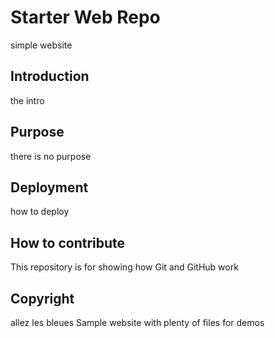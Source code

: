 # Starter Web Repo

simple website
## Introduction
the intro
## Purpose
there is no purpose
## Deployment
how to deploy
## How to contribute
This repository is for showing how Git and GitHub work
## Copyright
allez
les bleues
Sample website with plenty of files for demos
